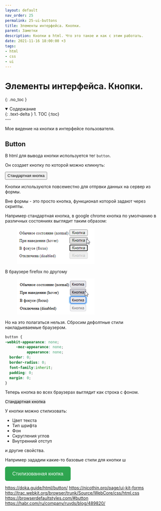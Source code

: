 ```yaml
---
layout: default
nav_order: 25
permalink: 25-ui-buttons
title: Элементы интерфейса. Кнопки.
parent: Заметки
description: Кнопки в html. Что это такое и как с этим работать.
date: 2021-11-16 18:00:00 +3
tags:
- html
- css
- ui
---
```


# Элементы интерфейса. Кнопки.
{: .no_toc }

<details open markdown="block">
  <summary>
    Содержание
  </summary>
  {: .text-delta }
1. TOC
{:toc}
</details>
---

Мое видение на кнопки в интерфейсе пользователя.

## Button

В html для вывода кнопки используется тег `button`. 

Он создает кнопку по которой можно кликнуть:

<style>
.default {
   font-size: 13px;
   line-height: 1.5;
   margin: 0; 
}
</style>
<script>

window.addEventListener("load", function () {
  let buttonElement = document.getElementById('button');
  buttonElement.addEventListener('click', function() {
    console.log('клик');
    });
})
</script>

<button class="default" id="button">Стандартная кнопка</button>


Кнопки используются повсеместно для отпрвки данных на сервер из формы.

Вне формы - это просто кнопка, функционал которой задают через скрипты. 


Например стандартная кнопка, в google chrome кнопка по умолчанию в различных состояниях выглядит таким образом:

<figure>
  <img src="/assets/images/notes/25/button-default-chrome.png" alt="button-default-chrome"  data-action="zoom">
</figure>

В браузере firefox по другому

<figure>
  <img src="/assets/images/notes/25/button-default-firefox.png" alt="button-default-firefox"  data-action="zoom">
</figure>

Но на это полагаться нельзя. Сбросим дефолтные стили накладыеваемые браузером.

```css
button {
-webkit-appearance: none;
     -moz-appearance: none;
          appearance: none;
  border: 0;
  border-radius: 0;
  font-family:inherit;
  padding: 0;
  margin: 0;
}
```

Теперь кнопка во всех браузерах выглядит как строка с фоном.

<style>
.default-reset {
  -webkit-appearance: none;
     -moz-appearance: none;
          appearance: none;
  border: 0;
  border-radius: 0;
  font-family:inherit;
  padding: 0;
  margin: 0;
  }
</style>

<button class="default-reset">Стандартная кнопка</button>

У кнопки можно стилизовать:

- Цвет текста
- Тип шрифта
- Фон
- Скругления углов
- Внутренний отступ

и другие свойства.

Например зададим какие-то базовые стили для кнопки
ш
<style>
.button-style1 {
	appearance: none;
	border: 0;
	border-radius: 0.375rem;
	padding: .9rem 1.5rem;
	font-size: 1rem;
	cursor: pointer;
        color: #fff;
	background: linear-gradient(180deg, rgba(52, 183, 89, 0.15) 0%, rgba(46, 164, 79, 0) 100%),#2ea44f !important;
  }


.button-style1:hover {
  background: #1d49aa;
}

.button-style1:focus {
  outline: none;
  box-shadow: 0 0 0 4px linear-gradient(180deg, rgba(52, 183, 89, 0.15) 0%, rgba(46, 164, 79, 0) 100%),#2ea44f !important;
}

</style>

<button class="button-style1">Стилизованная кнопка</button>



https://doka.guide/html/button/
https://nicothin.pro/page/ui-kit-forms
http://trac.webkit.org/browser/trunk/Source/WebCore/css/html.css
https://browserdefaultstyles.com/#button
https://habr.com/ru/company/ruvds/blog/489820/
